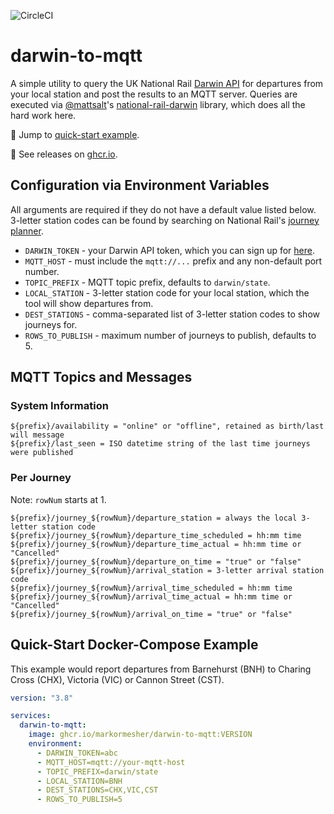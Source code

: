 ![CircleCI](https://img.shields.io/circleci/build/github/markormesher/darwin-to-mqtt)

# darwin-to-mqtt

A simple utility to query the UK National Rail [Darwin API](https://www.nationalrail.co.uk/100296.aspx) for departures from your local station and post the results to an MQTT server. Queries are executed via [@mattsalt](https://github.com/mattsalt)'s [national-rail-darwin](https://github.com/mattsalt/national-rail-darwin) library, which does all the hard work here.

:rocket: Jump to [quick-start example](#quick-start-docker-compose-example).

:whale: See releases on [ghcr.io](https://ghcr.io/markormesher/darwin-to-mqtt).

## Configuration via Environment Variables

All arguments are required if they do not have a default value listed below. 3-letter station codes can be found by searching on National Rail's [journey planner](https://www.nationalrail.co.uk).

- `DARWIN_TOKEN` - your Darwin API token, which you can sign up for [here](http://realtime.nationalrail.co.uk/OpenLDBWSRegistration).
- `MQTT_HOST` - must include the `mqtt://...` prefix and any non-default port number.
- `TOPIC_PREFIX` - MQTT topic prefix, defaults to `darwin/state`.
- `LOCAL_STATION` - 3-letter station code for your local station, which the tool will show departures from.
- `DEST_STATIONS` - comma-separated list of 3-letter station codes to show journeys for.
- `ROWS_TO_PUBLISH` - maximum number of journeys to publish, defaults to 5.

## MQTT Topics and Messages

### System Information

```
${prefix}/availability = "online" or "offline", retained as birth/last will message
${prefix}/last_seen = ISO datetime string of the last time journeys were published
```

### Per Journey

Note: `rowNum` starts at 1.

```
${prefix}/journey_${rowNum}/departure_station = always the local 3-letter station code
${prefix}/journey_${rowNum}/departure_time_scheduled = hh:mm time
${prefix}/journey_${rowNum}/departure_time_actual = hh:mm time or "Cancelled"
${prefix}/journey_${rowNum}/departure_on_time = "true" or "false"
${prefix}/journey_${rowNum}/arrival_station = 3-letter arrival station code
${prefix}/journey_${rowNum}/arrival_time_scheduled = hh:mm time
${prefix}/journey_${rowNum}/arrival_time_actual = hh:mm time or "Cancelled"
${prefix}/journey_${rowNum}/arrival_on_time = "true" or "false"
```

## Quick-Start Docker-Compose Example

This example would report departures from Barnehurst (BNH) to Charing Cross (CHX), Victoria (VIC) or Cannon Street (CST).

```yaml
version: "3.8"

services:
  darwin-to-mqtt:
    image: ghcr.io/markormesher/darwin-to-mqtt:VERSION
    environment:
      - DARWIN_TOKEN=abc
      - MQTT_HOST=mqtt://your-mqtt-host
      - TOPIC_PREFIX=darwin/state
      - LOCAL_STATION=BNH
      - DEST_STATIONS=CHX,VIC,CST
      - ROWS_TO_PUBLISH=5
```
